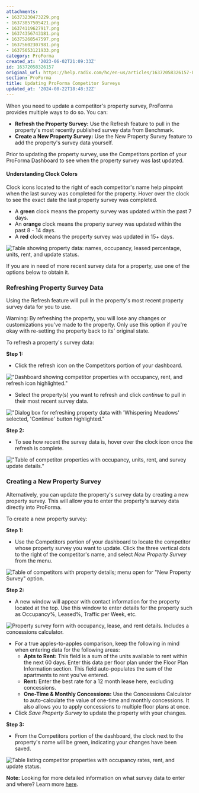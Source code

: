 ```yaml
---
attachments:
- 16373230473229.png
- 16373857505421.png
- 16374119627917.png
- 16374356743181.png
- 16375268547597.png
- 16375602307981.png
- 16375653121933.png
category: ProForma
created_at: '2023-06-02T21:09:33Z'
id: 16372058326157
original_url: https://help.radix.com/hc/en-us/articles/16372058326157-Updating-ProForma-Competitor-Surveys
section: ProForma
title: Updating ProForma Competitor Surveys
updated_at: '2024-08-22T18:48:32Z'
---
```


When you need to update a competitor's property survey, ProForma provides multiple ways to do so. You can:

* **Refresh the Property Survey:** Use the Refresh feature to pull in the property's most recently published survey data from Benchmark.
* **Create a New Property Survey:** Use the New Property Survey feature to add the property's survey data yourself.

Prior to updating the property survey, use the Competitors portion of your ProForma Dashboard to see when the property survey was last updated.

#### Understanding Clock Colors

Clock icons located to the right of each competitor's name help pinpoint when the last survey was completed for the property. Hover over the clock to see the exact date the last property survey was completed.

* A **green** clock means the property survey was updated within the past 7 days.
* An **orange** clock means the property survey was updated within the past 8 - 14 days.
* A **red** clock means the property survey was updated in 15+ days.

![Table showing property data: names, occupancy, leased percentage, units, rent, and update status.](attachments/16373230473229.png)

If you are in need of more recent survey data for a property, use one of the options below to obtain it.

### Refreshing Property Survey Data

Using the Refresh feature will pull in the property's most recent property survey data for you to use.

Warning: By refreshing the property, you will lose any changes or customizations you've made to the property. Only use this option if you're okay with re-setting the property back to its' original state.

To refresh a property's survey data:

**Step 1:**

* Click the refresh icon on the Competitors portion of your dashboard.

!["Dashboard showing competitor properties with occupancy, rent, and refresh icon highlighted."](attachments/16373857505421.png)

* Select the property(s) you want to refresh and click *continue* to pull in their most recent survey data.

!["Dialog box for refreshing property data with 'Whispering Meadows' selected, 'Continue' button highlighted."](attachments/16374119627917.png)

**Step 2:**

* To see how recent the survey data is, hover over the clock icon once the refresh is complete.

!["Table of competitor properties with occupancy, units, rent, and survey update details."](attachments/16374356743181.png)

### Creating a New Property Survey

Alternatively, you can update the property's survey data by creating a new property survey. This will allow you to enter the property's survey data directly into ProForma.

To create a new property survey:

**Step 1:**

* Use the Competitors portion of your dashboard to locate the competitor whose property survey you want to update. Click the three vertical dots to the right of the competitor's name, and select *New Property Survey* from the menu.

![Table of competitors with property details; menu open for "New Property Survey" option.](attachments/16375268547597.png)

**Step 2:**

* A new window will appear with contact information for the property located at the top. Use this window to enter details for the property such as Occupancy%, Leased%, Traffic per Week, etc.

![Property survey form with occupancy, lease, and rent details. Includes a concessions calculator.](attachments/16375602307981.png)

* For a true apples-to-apples comparison, keep the following in mind when entering data for the following areas:  
  + **Apts to Rent:** This field is a sum of the units available to rent within the next 60 days. Enter this data per floor plan under the Floor Plan Information section. This field auto-populates the sum of the apartments to rent you've entered.
  + **Rent:** Enter the best rate for a 12 month lease here, excluding concessions.
  + **One-Time & Monthly Concessions:** Use the Concessions Calculator to auto-calculate the value of one-time and monthly concessions. It also allows you to apply concessions to multiple floor plans at once.
* Click *Save Property Survey* to update the property with your changes.

**Step 3:**

* From the Competitors portion of the dashboard, the clock next to the property's name will be green, indicating your changes have been saved.

![Table listing competitor properties with occupancy rates, rent, and update status.](attachments/16375653121933.png)

**Note:** Looking for more detailed information on what survey data to enter and where? Learn more [here](https://help.radix.com/hc/en-us/articles/15009854173069).